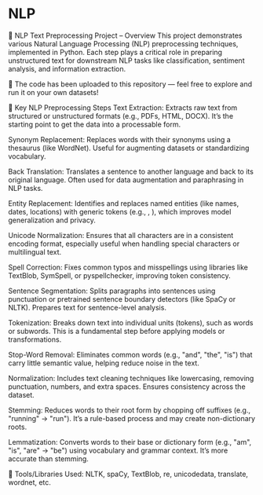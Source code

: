# NLP
📘 NLP Text Preprocessing Project – Overview
This project demonstrates various Natural Language Processing (NLP) preprocessing techniques, implemented in Python. Each step plays a critical role in preparing unstructured text for downstream NLP tasks like classification, sentiment analysis, and information extraction.

📂 The code has been uploaded to this repository — feel free to explore and run it on your own datasets!

🧠 Key NLP Preprocessing Steps
Text Extraction:
Extracts raw text from structured or unstructured formats (e.g., PDFs, HTML, DOCX). It’s the starting point to get the data into a processable form.

Synonym Replacement:
Replaces words with their synonyms using a thesaurus (like WordNet). Useful for augmenting datasets or standardizing vocabulary.

Back Translation:
Translates a sentence to another language and back to its original language. Often used for data augmentation and paraphrasing in NLP tasks.

Entity Replacement:
Identifies and replaces named entities (like names, dates, locations) with generic tokens (e.g., <PERSON>, <DATE>), which improves model generalization and privacy.

Unicode Normalization:
Ensures that all characters are in a consistent encoding format, especially useful when handling special characters or multilingual text.

Spell Correction:
Fixes common typos and misspellings using libraries like TextBlob, SymSpell, or pyspellchecker, improving token consistency.

Sentence Segmentation:
Splits paragraphs into sentences using punctuation or pretrained sentence boundary detectors (like SpaCy or NLTK). Prepares text for sentence-level analysis.

Tokenization:
Breaks down text into individual units (tokens), such as words or subwords. This is a fundamental step before applying models or transformations.

Stop-Word Removal:
Eliminates common words (e.g., "and", "the", "is") that carry little semantic value, helping reduce noise in the text.

Normalization:
Includes text cleaning techniques like lowercasing, removing punctuation, numbers, and extra spaces. Ensures consistency across the dataset.

Stemming:
Reduces words to their root form by chopping off suffixes (e.g., "running" → "run"). It’s a rule-based process and may create non-dictionary roots.

Lemmatization:
Converts words to their base or dictionary form (e.g., "am", "is", "are" → "be") using vocabulary and grammar context. It’s more accurate than stemming.

🧪 Tools/Libraries Used:
NLTK, spaCy, TextBlob, re, unicodedata, translate, wordnet, etc.
